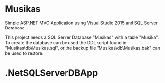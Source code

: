 # Musikas
Simple ASP.NET MVC Application using Visual Studio 2015 and SQL Server Database.

This project needs a SQL Server Database "Musikas" with a table "Musika". To create the database can be used the DDL script found in "Musikas\db\Musikas.sql", or the backup file "Musikas\db\Musikas.bak" can be used to restore.
# .NetSQLServerDBApp
